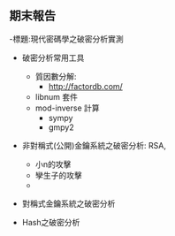 


## 期末報告

-標題:現代密碼學之破密分析實測

- 破密分析常用工具
  - 質因數分解:
    - http://factordb.com/
  - libnum 套件 
  - mod-inverse 計算
    - sympy
    - gmpy2 

- 非對稱式(公開)金鑰系統之破密分析: RSA,
  - 小n的攻擊
  - 孿生子的攻擊
  -  

- 對稱式金鑰系統之破密分析

- Hash之破密分析
